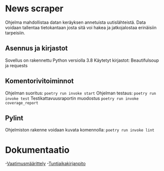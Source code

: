 # News scraper
Ohjelma mahdollistaa datan keräyksen annetuista uutislähteistä. Data voidaan tallentaa tietokantaan josta sitä voi hakea ja jatkojalostaa erinäisiin tarpeisiin.

## Asennus ja kirjastot
Sovellus on rakennettu Python versiolla 3.8 
Käytetyt kirjastot: Beautifulsoup ja requests

## Komentorivitoiminnot
Ohjelman suoritus:
```poetry run invoke start```
Ohjelman testaus:
```poetry run invoke test```
Testikattavuusraportin muodostus
```poetry run invoke coverage_report```

## Pylint
Ohjelmiston rakenne voidaan kuvata komennolla:
```poetry run invoke lint```

# Dokumentaatio
-[Vaatimusmäärittely](dokumentaatio/vaatimusmaarittely.md)
-[Tuntiaikakirjanpito](dokumentaatio/tuntikirjanpito.md)